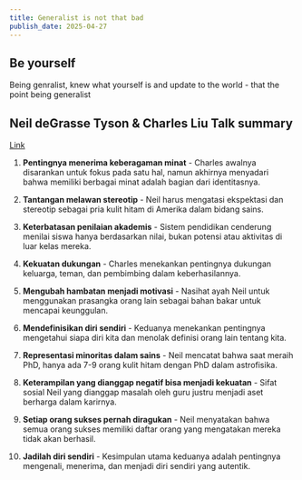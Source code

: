 ```yaml
---
title: Generalist is not that bad
publish_date: 2025-04-27
---
```


## Be yourself

Being genralist, knew what yourself is and update to the world - that the point being generalist

## Neil deGrasse Tyson & Charles Liu Talk summary

[Link](https://www.youtube.com/watch?v=49X-XB7Gj8o)

1. **Pentingnya menerima keberagaman minat** - Charles awalnya disarankan untuk fokus pada satu hal, namun akhirnya menyadari bahwa memiliki berbagai minat adalah bagian dari identitasnya.

2. **Tantangan melawan stereotip** - Neil harus mengatasi ekspektasi dan stereotip sebagai pria kulit hitam di Amerika dalam bidang sains.

3. **Keterbatasan penilaian akademis** - Sistem pendidikan cenderung menilai siswa hanya berdasarkan nilai, bukan potensi atau aktivitas di luar kelas mereka.

4. **Kekuatan dukungan** - Charles menekankan pentingnya dukungan keluarga, teman, dan pembimbing dalam keberhasilannya.

5. **Mengubah hambatan menjadi motivasi** - Nasihat ayah Neil untuk menggunakan prasangka orang lain sebagai bahan bakar untuk mencapai keunggulan.

6. **Mendefinisikan diri sendiri** - Keduanya menekankan pentingnya mengetahui siapa diri kita dan menolak definisi orang lain tentang kita.

7. **Representasi minoritas dalam sains** - Neil mencatat bahwa saat meraih PhD, hanya ada 7-9 orang kulit hitam dengan PhD dalam astrofisika.

8. **Keterampilan yang dianggap negatif bisa menjadi kekuatan** - Sifat sosial Neil yang dianggap masalah oleh guru justru menjadi aset berharga dalam karirnya.

9. **Setiap orang sukses pernah diragukan** - Neil menyatakan bahwa semua orang sukses memiliki daftar orang yang mengatakan mereka tidak akan berhasil.

10. **Jadilah diri sendiri** - Kesimpulan utama keduanya adalah pentingnya mengenali, menerima, dan menjadi diri sendiri yang autentik.

